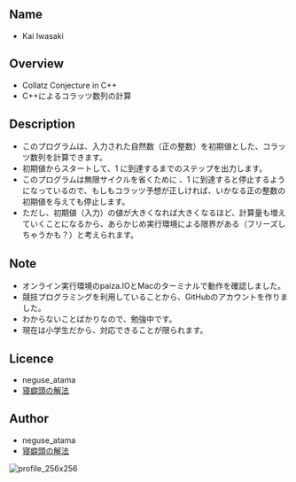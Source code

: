 ## Name
* Kai Iwasaki

## Overview
* Collatz Conjecture in C++
* C++によるコラッツ数列の計算

## Description
* このプログラムは、入力された自然数（正の整数）を初期値とした、コラッツ数列を計算できます。
* 初期値からスタートして、1 に到達するまでのステップを出力します。
* このプログラムは無限サイクルを省くために 、1 に到達すると停止するようになっているので、もしもコラッツ予想が正しければ、いかなる正の整数の初期値を与えても停止します。
* ただし、初期値（入力）の値が大きくなれば大きくなるほど、計算量も増えていくことになるから、あらかじめ実行環境による限界がある（フリーズしちゃうかも？）と考えられます。

## Note
* オンライン実行環境のpaiza.IOとMacのターミナルで動作を確認しました。
* 競技プログラミングを利用していることから、GitHubのアカウントを作りました。
* わからないことばかりなので、勉強中です。
* 現在は小学生だから、対応できることが限られます。

## Licence
* neguse_atama
* [寝癖頭の解法](https://neguse-atama.hatenablog.com)

## Author
* neguse_atama
* [寝癖頭の解法](https://neguse-atama.hatenablog.com)

![profile_256x256](https://user-images.githubusercontent.com/62793333/79065145-f3a2a180-7ce8-11ea-9b33-0973ec940251.png)

